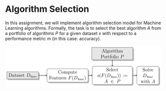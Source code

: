 # Algorithm Selection

In this assignment, we will implement algorithm selection model for Machine Learning
algorithms. 
Formally, the task is to select the best algorithm *A* from a portfolio of
algorithms *P* for a given dataset *x* with respect to a performance
metric *m* (in this case: accuracy). 

![Algorithm Selection Framework](framework.png)


